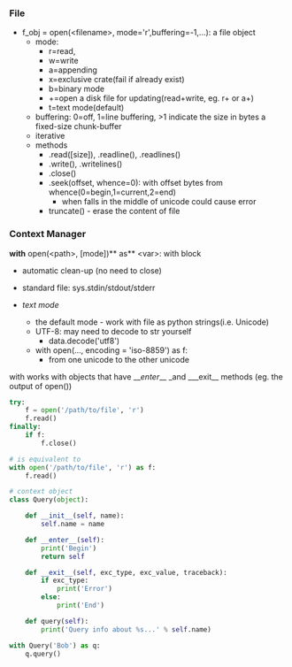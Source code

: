 ### File

* f\_obj = open\(&lt;filename&gt;, mode='r',buffering=-1,...\): a file object 
  * mode: 
    * r=read,
    * w=write
    * a=appending
    * x=exclusive crate\(fail if already exist\)
    * b=binary mode
    * +=open a disk file for updating\(read+write, eg. r+ or a+\)
    * t=text mode\(default\)
  * buffering: 0=off, 1=line buffering, &gt;1 indicate the size in bytes a fixed-size chunk-buffer
  * iterative 
  * methods
    * .read\(\[size\]\), .readline\(\), .readlines\(\)
    * .write\(\), .writelines\(\)
    * .close\(\)
    * .seek\(offset, whence=0\): with offset bytes from whence\(0=begin,1=current,2=end\)
      * when falls in the middle of unicode could cause error
    * truncate\(\) - erase the content of file

### Context Manager

**with** open\(&lt;path&gt;, \[mode\]\)** as** &lt;var&gt;:  with block

* automatic clean-up \(no need to close\)

* standard file: sys.stdin/stdout/stderr

* _text mode_
  * the default mode - work with file as python strings\(i.e. Unicode\)
  * UTF-8: may need to decode to str yourself
    * data.decode\('utf8'\)
  * with open\(..., encoding = 'iso-8859'\) as f:
    * from one unicode to the other unicode

with works with objects that have \_\__enter_\_\_ _and _\_\_exit\_\_ methods \(eg. the output of open\(\)\)

```py
try:
    f = open('/path/to/file', 'r')
    f.read()
finally:
    if f:
        f.close()

# is equivalent to
with open('/path/to/file', 'r') as f:
    f.read()

# context object
class Query(object):

    def __init__(self, name):
        self.name = name

    def __enter__(self):
        print('Begin')
        return self

    def __exit__(self, exc_type, exc_value, traceback):
        if exc_type:
            print('Error')
        else:
            print('End')

    def query(self):
        print('Query info about %s...' % self.name)

with Query('Bob') as q:
    q.query()
```



